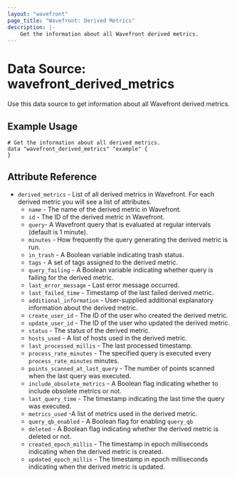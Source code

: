 ```yaml
---
layout: "wavefront"
page_title: "Wavefront: Derived Metrics"
description: |-
    Get the information about all Wavefront derived metrics.
---
```


# Data Source: wavefront_derived_metrics
Use this data source to get information about all Wavefront derived metrics.

## Example Usage

```hcl
# Get the information about all derived metrics.
data "wavefront_derived_metrics" "example" {
}
```

## Attribute Reference

* `derived_metrics` - List of all derived metrics in Wavefront. For each derived metric you will see a list of attributes.
    * `name` - The name of the derived metric in Wavefront.
    * `id` - The ID of the derived metric in Wavefront.
    * `query`- A Wavefront query that is evaluated at regular intervals (default is 1 minute).
    * `minutes` - How frequently the query generating the derived metric is run.
    * `in_trash` - A Boolean variable indicating trash status.
    * `tags` - A set of tags assigned to the derived metric.
    * `query_failing` - A Boolean variable indicating whether query is failing for the derived metric.
    * `last_error_message` - Last error message occurred.
    * `last_failed_time` - Timestamp of the last failed derived metric.
    * `additional_information` - User-supplied additional explanatory information about the derived metric.
    * `create_user_id` - The ID of the user who created the derived metric.
    * `update_user_id` - The ID of the user who updated the derived metric.
    * `status` - The status of the derived metric.
    * `hosts_used` - A list of hosts used in the derived metric.
    * `last_processed_millis` - The last processed timestamp.
    * `process_rate_minutes` -  The specified query is executed every `process_rate_minutes` minutes.
    * `points_scanned_at_last_query` - The number of points scanned when the last query was executed.
    * `include_obsolete_metrics` - A Boolean flag indicating whether to include obsolete metrics or not.
    * `last_query_time` - The timestamp indicating the last time the query was executed.
    * `metrics_used` -A list of metrics used in the derived metric.
    * `query_qb_enabled` - A Boolean flag for enabling `query_qb`
    * `deleted` - A Boolean flag indicating whether the derived metric is deleted or not.
    * `created_epoch_millis` - The timestamp in epoch milliseconds indicating when the derived metric is created.
    * `updated_epoch_millis` - The timestamp in epoch milliseconds indicating when the derived metric is updated.


	
